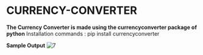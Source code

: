 # CURRENCY-CONVERTER

**The Currency Converter is made using the currencyconverter package of python**
Installation commands : pip install currencyconverter

**Sample Output**
![7](https://user-images.githubusercontent.com/55202776/110808073-ad174780-82a9-11eb-924f-a648fd31f97d.jpg)
